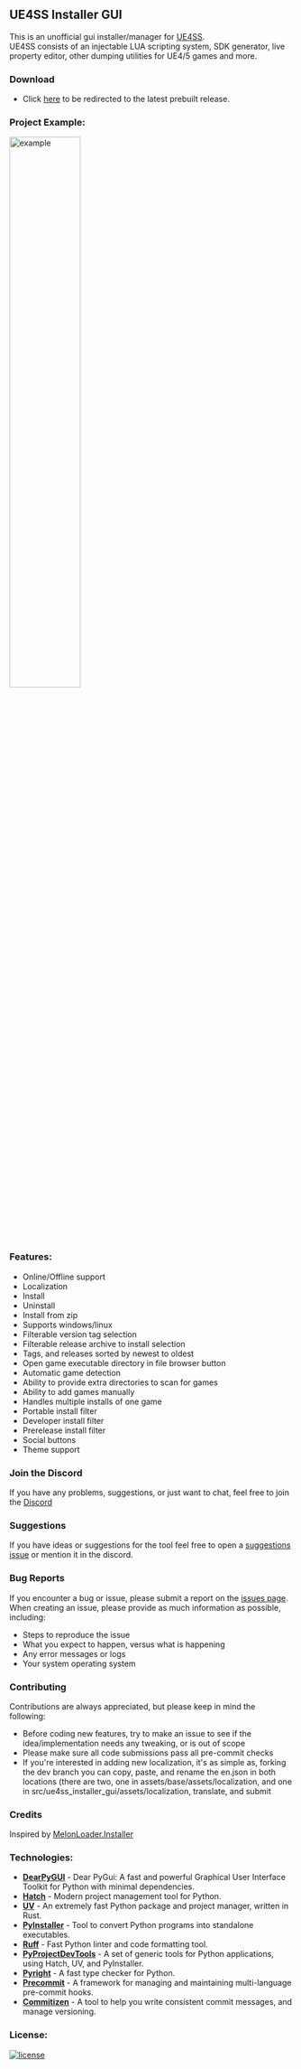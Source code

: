 ## UE4SS Installer GUI

This is an unofficial gui installer/manager for [UE4SS](https://github.com/UE4SS-RE/RE-UE4SS).\
UE4SS consists of an injectable LUA scripting system, SDK generator, live property editor, other dumping utilities for UE4/5 games and more.


### Download
- Click [here](https://github.com/Mythical-Github/ue4ss_installer_gui/releases/latest) to be redirected to the latest prebuilt release.


### Project Example:
<img src="https://github.com/user-attachments/assets/94723ebc-89d3-4f40-a4f1-984fc96af1f8" alt="example" width="50%" height="50%">


### Features:
- Online/Offline support
- Localization
- Install
- Uninstall
- Install from zip
- Supports windows/linux
- Filterable version tag selection
- Filterable release archive to install selection
- Tags, and releases sorted by newest to oldest
- Open game executable directory in file browser button
- Automatic game detection
- Ability to provide extra directories to scan for games
- Ability to add games manually
- Handles multiple installs of one game
- Portable install filter
- Developer install filter
- Prerelease install filter
- Social buttons
- Theme support


### Join the Discord
If you have any problems, suggestions, or just want to chat, feel free to join the [Discord](https://discord.gg/EvUuAD4QvS)


### Suggestions
If you have ideas or suggestions for the tool feel free to open a [suggestions issue](https://github.com/Mythical-Github/ue4ss_installer_gui/issues) or mention it in the discord.


### Bug Reports
If you encounter a bug or issue, please submit a report on the [issues page](https://github.com/Mythical-Github/ue4ss_installer_gui/issues).
When creating an issue, please provide as much information as possible, including:
- Steps to reproduce the issue
- What you expect to happen, versus what is happening
- Any error messages or logs
- Your system operating system


### Contributing
Contributions are always appreciated, but please keep in mind the following:
- Before coding new features, try to make an issue to see if the idea/implementation needs any tweaking, or is out of scope
- Please make sure all code submissions pass all pre-commit checks
- If you're interested in adding new localization, it's as simple as, forking the dev branch
     you can copy, paste, and rename the en.json in both locations (there are two, one in assets/base/assets/localization, and one in src/ue4ss_installer_gui/assets/localization, translate, and submit


### Credits
Inspired by [MelonLoader.Installer](https://github.com/LavaGang/MelonLoader.Installer)


### Technologies:

- **[DearPyGUI](https://github.com/hoffstadt/DearPyGui)** - Dear PyGui: A fast and powerful Graphical User Interface Toolkit for Python with minimal dependencies.
- **[Hatch](https://github.com/pypa/hatch)** - Modern project management tool for Python.
- **[UV](https://github.com/astral-sh/uv)** - An extremely fast Python package and project manager, written in Rust.
- **[PyInstaller](https://github.com/pyinstaller/pyinstaller)** - Tool to convert Python programs into standalone executables.
- **[Ruff](https://github.com/astral-sh/ruff)** - Fast Python linter and code formatting tool.
- **[PyProjectDevTools](https://github.com/Mythical-Github/py_project_dev_tools)** - A set of generic tools for Python applications, using Hatch, UV, and PyInstaller.
- **[Pyright](https://github.com/microsoft/pyright)** - A fast type checker for Python.
- **[Precommit](https://github.com/pre-commit/pre-commit)** - A framework for managing and maintaining multi-language pre-commit hooks.
- **[Commitizen](https://github.com/commitizen-tools/commitizen)** - A tool to help you write consistent commit messages, and manage versioning.


### License:
[![license](https://www.gnu.org/graphics/gplv3-with-text-136x68.png)](LICENSE)
